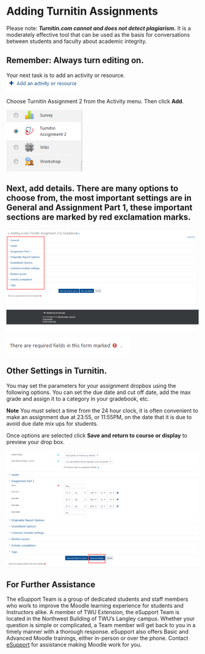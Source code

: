 # Adding Turnitin Assignments

Please note: _**Turnitin.com cannot and does not detect plagiarism.**_ It is a moderately effective tool that can be used as the basis for conversations between students and faculty about academic integrity.

## Remember: Always turn editing on.

Your next task is to add an activity or resource.
![](../.gitbook/assets/adding-documents-1.png)

Choose Turnitin Assignment 2 from the Activity menu. Then click **Add**.

![](../.gitbook/assets/turnitin-1.png)

## Next, add details. There are many options to choose from, the most important settings are in General and Assignment Part 1, these important sections are marked by red exclamation marks.

![](../.gitbook/assets/turnitin-2.png)

![](../.gitbook/assets/turnitin-3.png)


## Other Settings in Turnitin.

You may set the parameters for your assignment dropbox using the following options. You can set the due date and cut off date, add the max grade and assign it to a category in your gradebook, etc.

**Note** You must select a time from the 24 hour clock, it is often convenient to make an assignment due at 23:55, or 11:55PM, on the date that it is due to avoid due date mix ups for students.

Once options are selected click **Save and return to course or display** to preview your drop box.

![](../.gitbook/assets/turnitin-4.png)

## For Further Assistance

The eSupport Team is a group of dedicated students and staff members who work to improve the Moodle learning experience for students and Instructors alike. A member of TWU Extension, the eSupport Team is located in the Northwest Building of TWU’s Langley campus. Whether your question is simple or complicated, a Team member will get back to you in a timely manner with a thorough response. eSupport also offers Basic and Advanced Moodle trainings, either in-person or over the phone. Contact [eSupport](https://trinitywestern.teamdynamix.com/TDClient/Requests/ServiceDet?ID=16141) for assistance making Moodle work for you.
